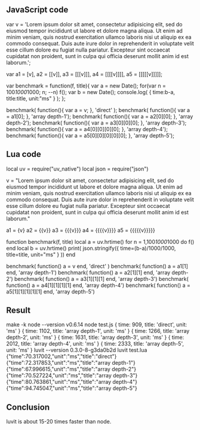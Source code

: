 JavaScript code
----

var v = 'Lorem ipsum dolor sit amet, consectetur adipisicing elit, sed do eiusmod tempor incididunt ut labore et dolore magna aliqua. Ut enim ad minim veniam, quis nostrud exercitation ullamco laboris nisi ut aliquip ex ea commodo consequat. Duis aute irure dolor in reprehenderit in voluptate velit esse cillum dolore eu fugiat nulla pariatur. Excepteur sint occaecat cupidatat non proident, sunt in culpa qui officia deserunt mollit anim id est laborum.';

var
  a1 =     [v],
  a2 =    [[v]],
  a3 =   [[[v]]],
  a4 =  [[[[v]]]],
  a5 = [[[[[v]]]]];

var benchmark = function(f, title){
  var a = new Date();
  for(var n = 100*1000*1000; n; --n)
    f();
  var b = new Date();
  console.log( { time:b-a, title:title, unit:"ms" } );
};

benchmark( function(){ var a = v;                 }, 'direct' );
benchmark( function(){ var a = a1[0];             }, 'array depth-1');
benchmark( function(){ var a = a2[0][0];          }, 'array depth-2');
benchmark( function(){ var a = a3[0][0][0];       }, 'array depth-3');
benchmark( function(){ var a = a4[0][0][0][0];    }, 'array depth-4');
benchmark( function(){ var a = a5[0][0][0][0][0]; }, 'array depth-5');

Lua code
----

local uv = require("uv_native")
local json = require("json")

v = "Lorem ipsum dolor sit amet, consectetur adipisicing elit, sed do eiusmod tempor incididunt ut labore et dolore magna aliqua. Ut enim ad minim veniam, quis nostrud exercitation ullamco laboris nisi ut aliquip ex ea commodo consequat. Duis aute irure dolor in reprehenderit in voluptate velit esse cillum dolore eu fugiat nulla pariatur. Excepteur sint occaecat cupidatat non proident, sunt in culpa qui officia deserunt mollit anim id est laborum."

a1 =     {v}
a2 =    {{v}}
a3 =   {{{v}}}
a4 =  {{{{v}}}}
a5 = {{{{{v}}}}}

function benchmark(f, title)
  local a = uv.hrtime()
  for n = 1,100*1000*1000 do
    f()
  end
  local b = uv.hrtime()
  print( json.stringify({ time=(b-a)/1000/1000, title=title, unit="ms" } ))
end

benchmark( function() a = v                 end, 'direct' )
benchmark( function() a = a1[1]             end, 'array depth-1')
benchmark( function() a = a2[1][1]          end, 'array depth-2')
benchmark( function() a = a3[1][1][1]       end, 'array depth-3')
benchmark( function() a = a4[1][1][1][1]    end, 'array depth-4')
benchmark( function() a = a5[1][1][1][1][1] end, 'array depth-5')


Result
----

make -k 
node --version
v0.6.14
node test.js
{ time: 909, title: 'direct', unit: 'ms' }
{ time: 1102, title: 'array depth-1', unit: 'ms' }
{ time: 1266, title: 'array depth-2', unit: 'ms' }
{ time: 1631, title: 'array depth-3', unit: 'ms' }
{ time: 2012, title: 'array depth-4', unit: 'ms' }
{ time: 2333, title: 'array depth-5', unit: 'ms' }
luvit --version
0.3.0-8-g3da0b2d
luvit test.lua
{"time":70.317002,"unit":"ms","title":"direct"}
{"time":72.317853,"unit":"ms","title":"array depth-1"}
{"time":67.996615,"unit":"ms","title":"array depth-2"}
{"time":70.527224,"unit":"ms","title":"array depth-3"}
{"time":80.763861,"unit":"ms","title":"array depth-4"}
{"time":94.745047,"unit":"ms","title":"array depth-5"}

Conclusion
----
luvit is about 15-20 times faster than node.